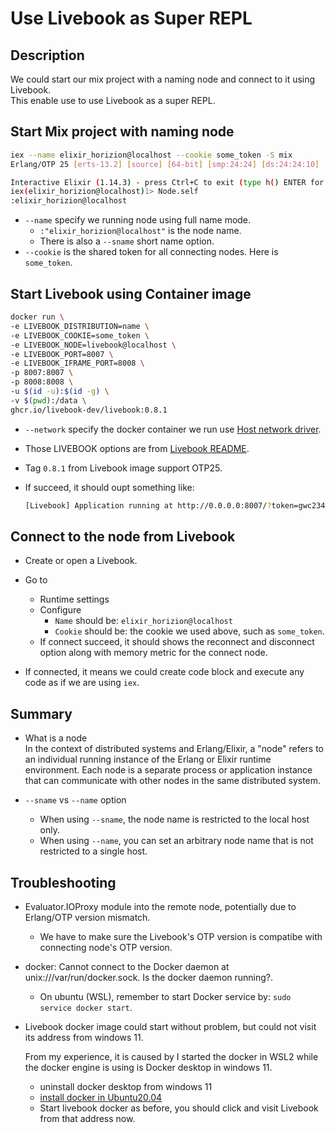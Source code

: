 # Use Livebook as Super REPL

## Description

We could start our mix project with a naming node and connect to it using Livebook. \
This enable use to use Livebook as a super REPL.

## Start Mix project with naming node

```sh
iex --name elixir_horizion@localhost --cookie some_token -S mix
Erlang/OTP 25 [erts-13.2] [source] [64-bit] [smp:24:24] [ds:24:24:10] [async-threads:1] [jit:ns]

Interactive Elixir (1.14.3) - press Ctrl+C to exit (type h() ENTER for help)
iex(elixir_horizion@localhost)1> Node.self
:elixir_horizion@localhost
```

- `--name` specify we running node using full name mode.
  - `:"elixir_horizion@localhost"` is the node name.
  - There is also a `--sname` short name option.
- `--cookie` is the shared token for all connecting nodes. Here is `some_token`.

## Start Livebook using Container image

```sh
docker run \
-e LIVEBOOK_DISTRIBUTION=name \
-e LIVEBOOK_COOKIE=some_token \
-e LIVEBOOK_NODE=livebook@localhost \
-e LIVEBOOK_PORT=8007 \
-e LIVEBOOK_IFRAME_PORT=8008 \
-p 8007:8007 \
-p 8008:8008 \
-u $(id -u):$(id -g) \
-v $(pwd):/data \
ghcr.io/livebook-dev/livebook:0.8.1
```

- `--network` specify the docker container we run use [Host network driver](https://docs.docker.com/network/drivers/host/).
- Those LIVEBOOK options are from [Livebook README](https://github.com/livebook-dev/livebook).
- Tag `0.8.1` from Livebook image support OTP25.
- If succeed, it should oupt something like:

  ```sh
  [Livebook] Application running at http://0.0.0.0:8007/?token=gwc234cmrxsfnqkaeeu6hv7wjhg3qe2g
  ```

## Connect to the node from Livebook

- Create or open a Livebook.
- Go to

  - Runtime settings
  - Configure
    - `Name` should be: `elixir_horizion@localhost`
    - `Cookie` should be: the cookie we used above, such as `some_token`.
  - If connect succeed, it should shows the reconnect and disconnect option along with memory metric for the connect node.

- If connected, it means we could create code block and execute any code as if we are using `iex`.

## Summary

- What is a node \
  In the context of distributed systems and Erlang/Elixir, a "node" refers to an individual running instance of the Erlang or Elixir runtime environment. Each node is a separate process or application instance that can communicate with other nodes in the same distributed system.

- `--sname` vs `--name` option
  - When using `--sname`, the node name is restricted to the local host only.
  - When using `--name`, you can set an arbitrary node name that is not restricted to a single host.

## Troubleshooting

- Evaluator.IOProxy module into the remote node, potentially due to Erlang/OTP version mismatch.
  - We have to make sure the Livebook's OTP version is compatibe with connecting node's OTP version.
- docker: Cannot connect to the Docker daemon at unix:///var/run/docker.sock. Is the docker daemon running?.
  - On ubuntu (WSL), remember to start Docker service by: `sudo service docker start`.
- Livebook docker image could start without problem, but could not visit its address from windows 11.
  
  From my experience, it is caused by I started the docker in WSL2 while the docker engine is using is Docker desktop in windows 11.
  - uninstall docker desktop from windows 11 
  - [install docker in Ubuntu20.04](https://docs.docker.com/engine/install/ubuntu/)
  - Start livebook docker as before, you should click and visit Livebook from that address now.